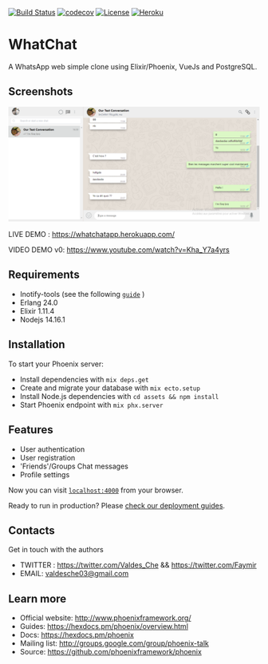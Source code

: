 [![Build Status](https://travis-ci.com/ValdesChe/WhatChat.svg?branch=master)](https://travis-ci.com/ValdesChe/WhatChat) [![codecov](https://codecov.io/gh/ValdesChe/WhatChat/branch/master/graph/badge.svg)](https://codecov.io/gh/ValdesChe/WhatChat) [![License](https://img.shields.io/badge/License-BSD%203--Clause-blue.svg)](https://opensource.org/licenses/BSD-3-Clause)
[![Heroku](https://heroku-badge.herokuapp.com/?app=whatchatapp&style=flat)](https://whatchatapp.herokuapp.com/)
# WhatChat

A WhatsApp web simple clone using Elixir/Phoenix, VueJs and PostgreSQL.


## Screenshots
![Screenshot](./documentation/screenshots/whatchat_screen_1.png)

LIVE DEMO : https://whatchatapp.herokuapp.com/

VIDEO DEMO v0: https://www.youtube.com/watch?v=Kha_Y7a4yrs

## Requirements

   -  Inotify-tools (see the following [`guide`](https://github.com/inotify-tools/inotify-tools/wiki) )
   -  Erlang 24.0
   -  Elixir 1.11.4
   -  Nodejs 14.16.1

## Installation

To start your Phoenix server:

- Install dependencies with `mix deps.get`
- Create and migrate your database with `mix ecto.setup`
- Install Node.js dependencies with `cd assets && npm install`
- Start Phoenix endpoint with `mix phx.server`

## Features

- User authentication
- User registration
- 'Friends'/Groups Chat messages
- Profile settings 

Now you can visit [`localhost:4000`](http://localhost:4000) from your browser.

Ready to run in production? Please [check our deployment guides](https://hexdocs.pm/phoenix/deployment.html).

## Contacts

Get in touch with the authors

- TWITTER : https://twitter.com/Valdes_Che && https://twitter.com/Faymir
- EMAIL: valdesche03@gmail.com

## Learn more

- Official website: http://www.phoenixframework.org/
- Guides: https://hexdocs.pm/phoenix/overview.html
- Docs: https://hexdocs.pm/phoenix
- Mailing list: http://groups.google.com/group/phoenix-talk
- Source: https://github.com/phoenixframework/phoenix
